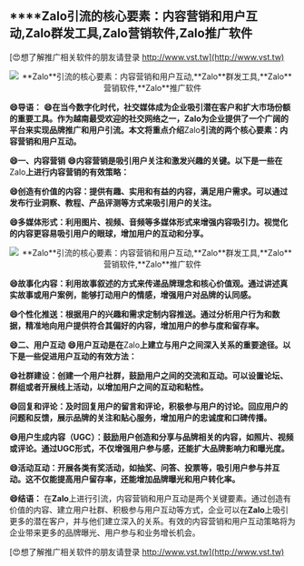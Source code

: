 ## ****Zalo**引流的核心要素：内容营销和用户互动,**Zalo**群发工具,**Zalo**营销软件,**Zalo**推广软件**

[😍想了解推广相关软件的朋友请登录 http://www.vst.tw](http://www.vst.tw)

 <center><img src="https://vst.tw/MP4/tuiguang/png/4.png" alt="**Zalo**引流的核心要素：内容营销和用户互动,**Zalo**群发工具,**Zalo**营销软件,**Zalo**推广软件"></center>

**😄导语：**
**😄在当今数字化时代，社交媒体成为企业吸引潜在客户和扩大市场份额的重要工具。作为越南最受欢迎的社交网络之一，**Zalo**为企业提供了一个广阔的平台来实现品牌推广和用户引流。本文将重点介绍**Zalo**引流的两个核心要素：内容营销和用户互动。**

**😄一、内容营销**
**😄内容营销是吸引用户关注和激发兴趣的关键。以下是一些在**Zalo**上进行内容营销的有效策略：**

**😄创造有价值的内容：提供有趣、实用和有益的内容，满足用户需求。可以通过发布行业洞察、教程、产品评测等方式来吸引用户的关注。**

**😄多媒体形式：利用图片、视频、音频等多媒体形式来增强内容吸引力。视觉化的内容更容易吸引用户的眼球，增加用户的互动和分享。**

 <center><img src="https://vst.tw/MP4/tuiguang/png/7.png" alt="**Zalo**引流的核心要素：内容营销和用户互动,**Zalo**群发工具,**Zalo**营销软件,**Zalo**推广软件"></center>

**😄故事化内容：利用故事叙述的方式来传递品牌理念和核心价值观。通过讲述真实故事或用户案例，能够打动用户的情感，增强用户对品牌的认同感。**

**😄个性化推送：根据用户的兴趣和需求定制内容推送。通过分析用户行为和数据，精准地向用户提供符合其偏好的内容，增加用户的参与度和留存率。**

**😄二、用户互动**
**😄用户互动是在**Zalo**上建立与用户之间深入关系的重要途径。以下是一些促进用户互动的有效方法：**

**😄社群建设：创建一个用户社群，鼓励用户之间的交流和互动。可以设置论坛、群组或者开展线上活动，以增加用户之间的互动和粘性。**

**😄回复和评论：及时回复用户的留言和评论，积极参与用户的讨论。回应用户的问题和反馈，展示品牌的关注和贴心服务，增加用户的忠诚度和口碑传播。**

**😄用户生成内容（UGC）：鼓励用户创造和分享与品牌相关的内容，如照片、视频或评论。通过UGC形式，不仅增强用户参与感，还能扩大品牌影响力和曝光度。**

**😄活动互动：开展各类有奖活动，如抽奖、问答、投票等，吸引用户参与并互动。这不仅能提高用户留存率，还能增加品牌曝光和用户转化率。**

**😄结语：**
在**Zalo**上进行引流，内容营销和用户互动是两个关键要素。通过创造有价值的内容、建立用户社群、积极参与用户互动等方式，企业可以在**Zalo**上吸引更多的潜在客户，并与他们建立深入的关系。有效的内容营销和用户互动策略将为企业带来更多的品牌曝光、用户参与和业务增长机会。

[😍想了解推广相关软件的朋友请登录 http://www.vst.tw](http://www.vst.tw)



